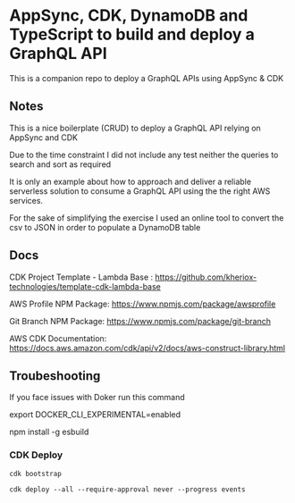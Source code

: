 # AppSync, CDK, DynamoDB and TypeScript to build and deploy a GraphQL API

This is a companion repo to deploy a GraphQL APIs using AppSync & CDK

## Notes

This is a nice boilerplate (CRUD) to deploy a GraphQL API relying on AppSync and CDK

Due to the time constraint I did not include any test neither the queries to search and sort as required

It is only an example about how to approach and deliver a reliable serverless solution to consume a GraphQL API using the the right AWS services. 

For the sake of simplifying the exercise I used an online tool to convert the csv to JSON in order to populate a DynamoDB table

## Docs

CDK Project Template - Lambda Base : https://github.com/kheriox-technologies/template-cdk-lambda-base

AWS Profile NPM Package: https://www.npmjs.com/package/awsprofile

Git Branch NPM Package: https://www.npmjs.com/package/git-branch

AWS CDK Documentation: https://docs.aws.amazon.com/cdk/api/v2/docs/aws-construct-library.html

## Troubeshooting

If you face issues with Doker run this command

export DOCKER_CLI_EXPERIMENTAL=enabled

npm install -g esbuild

### CDK Deploy

```
cdk bootstrap

cdk deploy --all --require-approval never --progress events
```
